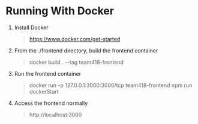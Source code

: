 # Running With Docker
1. Install Docker
    >https://www.docker.com/get-started
2. From the ./frontend directory, build the frontend container
    >docker build . --tag team418-frontend
3. Run the frontend container
    >docker run -p 127.0.0.1:3000:3000/tcp team418-frontend npm run dockerStart
4. Access the frontend normally
    >http://localhost:3000
